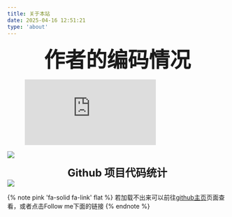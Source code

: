 ```yaml
---
title: 关于本站
date: 2025-04-16 12:51:21
type: 'about'
---
```


<center><font size=7><b>作者的编码情况</b></font></center>

<figure><embed src="https://wakatime.com/share/@monstecho/d530a3e9-5071-425d-b686-1834109e07e1.svg"></embed></figure>

![](https://github-readme-stats-dusky-alpha.vercel.app/api/wakatime?username=monstecho&api_domain=wakapi.dev&bg_color=2D3748&title_color=2F855A&icon_color=2F855A&text_color=ffffff&custom_title=Wakapi%20Week%20Stats&layout=compact)

<center><font size=5><b> Github 项目代码统计</font></b></center>

<img align="center" src="https://github-readme-stats-dusky-alpha.vercel.app/api/top-langs/?username=mostecho&layout=donut-vertical"/>

{% note pink 'fa-solid fa-link'  flat %}
若加载不出来可以前往[github主页](https://github.com/mostecho)页面查看，或者点击Follow me下面的链接
{% endnote %}
